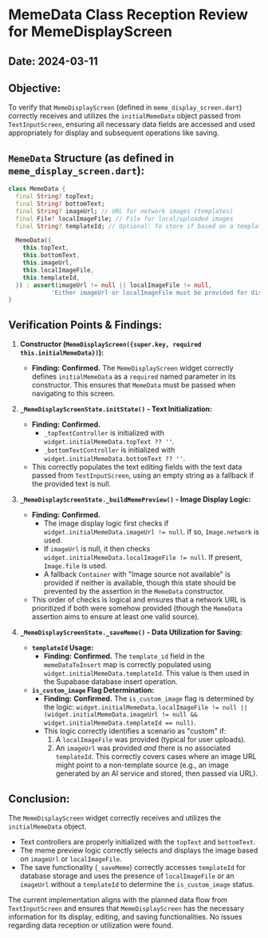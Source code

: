 # MemeData Class Reception Review for MemeDisplayScreen

## Date: 2024-03-11

## Objective:
To verify that `MemeDisplayScreen` (defined in `meme_display_screen.dart`) correctly receives and utilizes the `initialMemeData` object passed from `TextInputScreen`, ensuring all necessary data fields are accessed and used appropriately for display and subsequent operations like saving.

## `MemeData` Structure (as defined in `meme_display_screen.dart`):
```dart
class MemeData {
  final String? topText;
  final String? bottomText;
  final String? imageUrl; // URL for network images (templates)
  final File? localImageFile; // File for local/uploaded images
  final String? templateId; // Optional: To store if based on a template

  MemeData({
    this.topText,
    this.bottomText,
    this.imageUrl,
    this.localImageFile,
    this.templateId,
  }) : assert(imageUrl != null || localImageFile != null,
            'Either imageUrl or localImageFile must be provided for display.');
}
```

## Verification Points & Findings:

1.  **Constructor (`MemeDisplayScreen({super.key, required this.initialMemeData})`):**
    *   **Finding:** **Confirmed.** The `MemeDisplayScreen` widget correctly defines `initialMemeData` as a `required` named parameter in its constructor. This ensures that `MemeData` must be passed when navigating to this screen.

2.  **`_MemeDisplayScreenState.initState()` - Text Initialization:**
    *   **Finding:** **Confirmed.**
        *   `_topTextController` is initialized with `widget.initialMemeData.topText ?? ''`.
        *   `_bottomTextController` is initialized with `widget.initialMemeData.bottomText ?? ''`.
    *   This correctly populates the text editing fields with the text data passed from `TextInputScreen`, using an empty string as a fallback if the provided text is null.

3.  **`_MemeDisplayScreenState._buildMemePreview()` - Image Display Logic:**
    *   **Finding:** **Confirmed.**
        *   The image display logic first checks if `widget.initialMemeData.imageUrl != null`. If so, `Image.network` is used.
        *   If `imageUrl` is null, it then checks `widget.initialMemeData.localImageFile != null`. If present, `Image.file` is used.
        *   A fallback `Container` with "Image source not available" is provided if neither is available, though this state should be prevented by the assertion in the `MemeData` constructor.
    *   This order of checks is logical and ensures that a network URL is prioritized if both were somehow provided (though the `MemeData` assertion aims to ensure at least one valid source).

4.  **`_MemeDisplayScreenState._saveMeme()` - Data Utilization for Saving:**
    *   **`templateId` Usage:**
        *   **Finding:** **Confirmed.** The `template_id` field in the `memeDataToInsert` map is correctly populated using `widget.initialMemeData.templateId`. This value is then used in the Supabase database insert operation.
    *   **`is_custom_image` Flag Determination:**
        *   **Finding:** **Confirmed.** The `is_custom_image` flag is determined by the logic: `widget.initialMemeData.localImageFile != null || (widget.initialMemeData.imageUrl != null && widget.initialMemeData.templateId == null)`.
        *   This logic correctly identifies a scenario as "custom" if:
            1.  A `localImageFile` was provided (typical for user uploads).
            2.  An `imageUrl` was provided *and* there is no associated `templateId`. This correctly covers cases where an image URL might point to a non-template source (e.g., an image generated by an AI service and stored, then passed via URL).

## Conclusion:

The `MemeDisplayScreen` widget correctly receives and utilizes the `initialMemeData` object.
*   Text controllers are properly initialized with the `topText` and `bottomText`.
*   The meme preview logic correctly selects and displays the image based on `imageUrl` or `localImageFile`.
*   The save functionality (`_saveMeme`) correctly accesses `templateId` for database storage and uses the presence of `localImageFile` or an `imageUrl` without a `templateId` to determine the `is_custom_image` status.

The current implementation aligns with the planned data flow from `TextInputScreen` and ensures that `MemeDisplayScreen` has the necessary information for its display, editing, and saving functionalities. No issues regarding data reception or utilization were found.
```

